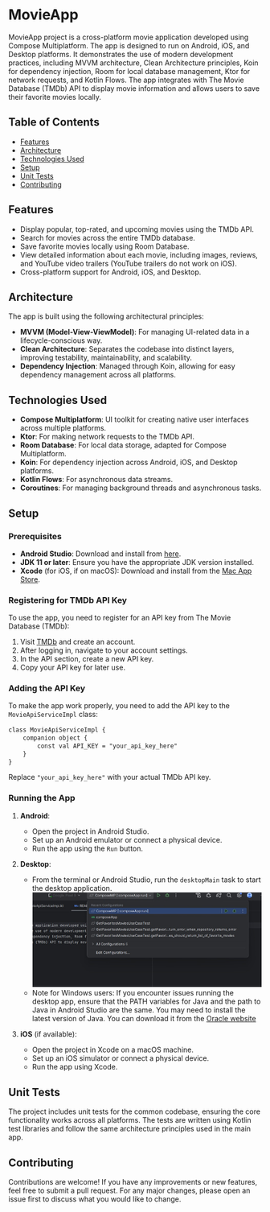 # MovieApp

MovieApp project is a cross-platform movie application developed using Compose Multiplatform. The app is designed to run on Android, iOS,
and Desktop platforms. It demonstrates the use of modern development practices, including MVVM architecture, 
Clean Architecture principles, Koin for dependency injection, Room for local database management, Ktor for network requests, and Kotlin Flows. 
The app integrates with The Movie Database (TMDb) API to display movie information and allows users to save their favorite movies locally.

## Table of Contents

- [Features](#features)
- [Architecture](#architecture)
- [Technologies Used](#technologies-used)
- [Setup](#setup)
- [Unit Tests](#unit-tests)
- [Contributing](#contributing)

## Features

- Display popular, top-rated, and upcoming movies using the TMDb API.
- Search for movies across the entire TMDb database.
- Save favorite movies locally using Room Database.
- View detailed information about each movie, including images, reviews, and YouTube video trailers (YouTube trailers do not work on iOS).
- Cross-platform support for Android, iOS, and Desktop.

## Architecture

The app is built using the following architectural principles:

- **MVVM (Model-View-ViewModel)**: For managing UI-related data in a lifecycle-conscious way.
- **Clean Architecture**: Separates the codebase into distinct layers, improving testability, maintainability, and scalability.
- **Dependency Injection**: Managed through Koin, allowing for easy dependency management across all platforms.

## Technologies Used

- **Compose Multiplatform**: UI toolkit for creating native user interfaces across multiple platforms.
- **Ktor**: For making network requests to the TMDb API.
- **Room Database**: For local data storage, adapted for Compose Multiplatform.
- **Koin**: For dependency injection across Android, iOS, and Desktop platforms.
- **Kotlin Flows**: For asynchronous data streams.
- **Coroutines**: For managing background threads and asynchronous tasks.

## Setup

### Prerequisites

- **Android Studio**: Download and install from [here](https://developer.android.com/studio).
- **JDK 11 or later**: Ensure you have the appropriate JDK version installed.
- **Xcode** (for iOS, if on macOS): Download and install from the [Mac App Store](https://apps.apple.com/us/app/xcode/id497799835?mt=12).

### Registering for TMDb API Key

To use the app, you need to register for an API key from The Movie Database (TMDb):

1. Visit [TMDb](https://www.themoviedb.org/signup) and create an account.
2. After logging in, navigate to your account settings.
3. In the API section, create a new API key.
4. Copy your API key for later use.

### Adding the API Key

To make the app work properly, you need to add the API key to the `MovieApiServiceImpl` class:

```
class MovieApiServiceImpl {
    companion object {
        const val API_KEY = "your_api_key_here"
    }
}
```
Replace `"your_api_key_here"` with your actual TMDb API key.

### Running the App

1. **Android**:
    - Open the project in Android Studio.
    - Set up an Android emulator or connect a physical device.
    - Run the app using the `Run` button.

2. **Desktop**:
    - From the terminal or Android Studio, run the `desktopMain` task to start the desktop application.
   ![App Screenshot](./images/desktop_run.png)
    - Note for Windows users: If you encounter issues running the desktop app, ensure that the PATH variables for Java and the path to Java in Android Studio are the same. You may need to install the latest version of Java. You can download it from the [Oracle website](https://www.oracle.com/java/technologies/downloads/)

3. **iOS** (if available):
    - Open the project in Xcode on a macOS machine.
    - Set up an iOS simulator or connect a physical device.
    - Run the app using Xcode.

## Unit Tests

The project includes unit tests for the common codebase, ensuring the core functionality works across all platforms. The tests are written using Kotlin test libraries and follow the same architecture principles used in the main app.

## Contributing

Contributions are welcome! If you have any improvements or new features, feel free to submit a pull request. For any major changes, please open an issue first to discuss what you would like to change.






